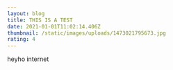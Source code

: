 ```yaml
---
layout: blog
title: THIS IS A TEST
date: 2021-01-01T11:02:14.406Z
thumbnail: /static/images/uploads/1473021795673.jpg
rating: 4
---
```

heyho internet
